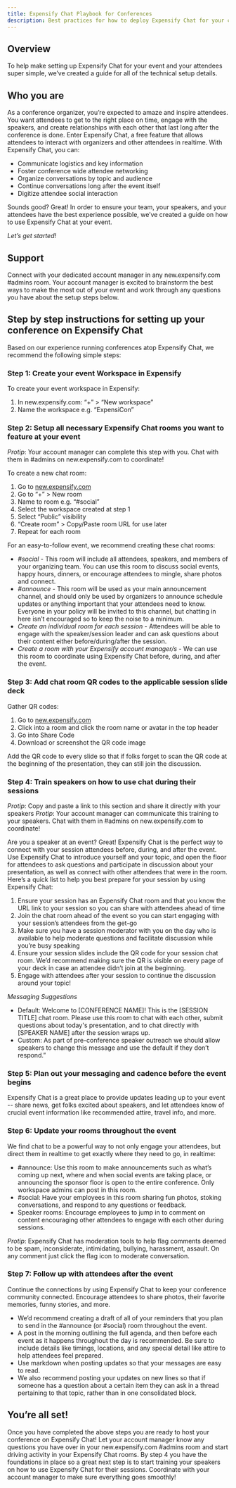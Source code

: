```yaml
---
title: Expensify Chat Playbook for Conferences 
description: Best practices for how to deploy Expensify Chat for your conference
---
```

## Overview

To help make setting up Expensify Chat for your event and your attendees super simple, we’ve created a guide for all of the technical setup details.


## Who you are

As a conference organizer, you’re expected to amaze and inspire attendees. You want attendees to get to the right place on time, engage with the speakers, and create relationships with each other that last long after the conference is done. Enter Expensify Chat, a free feature that allows attendees to interact with organizers and other attendees in realtime. With Expensify Chat, you can: 

- Communicate logistics and key information
- Foster conference wide attendee networking
- Organize conversations by topic and audience
- Continue conversations long after the event itself 
- Digitize attendee social interaction

Sounds good? Great! In order to ensure your team, your speakers, and your attendees have the best experience possible, we’ve created a guide on how to use Expensify Chat at your event. 

_Let’s get started!_


## Support

Connect with your dedicated account manager in any new.expensify.com #admins room. Your account manager is excited to brainstorm the best ways to make the most out of your event and work through any questions you have about the setup steps below. 


## Step by step instructions for setting up your conference on Expensify Chat

Based on our experience running conferences atop Expensify Chat, we recommend the following simple steps:

### Step 1: Create your event Workspace in Expensify 

To create your event workspace in Expensify:
1. In new.expensify.com: “+” > “New workspace” 
2. Name the workspace e.g. “ExpensiCon”

### Step 2: Setup all necessary Expensify Chat rooms you want to feature at your event

*Protip*: Your account manager can complete this step with you. Chat with them in #admins on new.expensify.com to coordinate!

To create a new chat room:
1. Go to [new.expensify.com](https://new.expensify.com)
2. Go to “+” > New room  
3. Name to room e.g. “#social”
4. Select the workspace created at step 1
5. Select “Public” visibility 
6. “Create room” > Copy/Paste room URL for use later
7. Repeat for each room

For an easy-to-follow event, we recommend creating these chat rooms:

- *#social* - This room will include all attendees, speakers, and members of your organizing team. You can use this room to discuss social events, happy hours, dinners, or encourage attendees to mingle, share photos and connect. 
- *#announce* - This room will be used as your main announcement channel, and should only be used by organizers to announce schedule updates or anything important that your attendees need to know. Everyone in your policy will be invited to this channel, but chatting in here isn’t encouraged so to keep the noise to a minimum.
- *Create an individual room for each session* - Attendees will be able to engage with the speaker/session leader and can ask questions about their content either before/during/after the session.
- *Create a room with your Expensify account manager/s* - We can use this room to coordinate using Expensify Chat before, during, and after the event. 

### Step 3: Add chat room QR codes to the applicable session slide deck

Gather QR codes:
1. Go to [new.expensify.com](https://new.expensify.com) 
2. Click into a room and click the room name or avatar in the top header
3. Go into Share Code
4. Download or screenshot the QR code image

Add the QR code to every slide so that if folks forget to scan the QR code at the beginning of the presentation, they can still join the discussion. 

### Step 4: Train speakers on how to use chat during their sessions

*Protip*: Copy and paste a link to this section and share it directly with your speakers
*Protip*: Your account manager can communicate this training to your speakers. Chat with them in #admins on new.expensify.com to coordinate!

Are you a speaker at an event? Great! Expensify Chat is the perfect way to connect with your session attendees before, during, and after the event. Use Expensify Chat to introduce yourself and your topic, and open the floor for attendees to ask questions and participate in discussion about your presentation, as well as connect with other attendees that were in the room. Here’s a quick list to help you best prepare for your session by using Expensify Chat: 

1. Ensure your session has an Expensify Chat room and that you know the URL link to your session so you can share with attendees ahead of time
2. Join the chat room ahead of the event so you can start engaging with your session’s attendees from the get-go
3. Make sure you have a session moderator with you on the day who is available to help moderate questions and facilitate discussion while you’re busy speaking
4. Ensure your session slides include the QR code for your session chat room. We’d recommend making sure the QR is visible on every page of your deck in case an attendee didn’t join at the beginning. 
5. Engage with attendees after your session to continue the discussion around your topic!

*Messaging Suggestions*

- Default: Welcome to [CONFERENCE NAME]! This is the [SESSION TITLE] chat room. Please use this room to chat with each other, submit questions about today's presentation, and to chat directly with [SPEAKER NAME] after the session wraps up.
- Custom: As part of pre-conference speaker outreach we should allow speakers to change this message and use the default if they don’t respond.”

### Step 5: Plan out your messaging and cadence before the event begins

Expensify Chat is a great place to provide updates leading up to your event -- share news, get folks excited about speakers, and let attendees know of crucial event information like recommended attire, travel info, and more.

### Step 6: Update your rooms throughout the event 

We find chat to be a powerful way to not only engage your attendees, but direct them in realtime to get exactly where they need to go, in realtime:

- #announce: Use this room to make announcements such as what’s coming up next, where and when social events are taking place, or announcing the sponsor floor is open to the entire conference. Only workspace admins can post in this room.
- #social: Have your employees in this room sharing fun photos, stoking conversations, and respond to any questions or feedback.
- Speaker rooms: Encourage employees to jump in to comment on content encouraging other attendees to engage with each other during sessions.

*Protip*: Expensify Chat has moderation tools to help flag comments deemed to be spam, inconsiderate, intimidating, bullying, harassment, assault. On any comment just click the flag icon to moderate conversation. 

### Step 7: Follow up with attendees after the event

Continue the connections by using Expensify Chat to keep your conference community connected. Encourage attendees to share photos, their favorite memories, funny stories, and more. 

- We’d recommend creating a draft of all of your reminders that you plan to send in the #announce (or #social) room throughout the event. 
- A post in the morning outlining the full agenda, and then before each event as it happens throughout the day is recommended. Be sure to include details like timings, locations, and any special detail like attire to help attendees feel prepared.
- Use markdown when posting updates so that your messages are easy to read.
- We also recommend posting your updates on new lines so that if someone has a question about a certain item they can ask in a thread pertaining to that topic, rather than in one consolidated block. 

## You’re all set!

Once you have completed the above steps you are ready to host your conference on Expensify Chat! Let your account manager know any questions you have over in your new.expensify.com #admins room and start driving activity in your Expensify Chat rooms. By step 4 you have the foundations in place so a great next step is to start training your speakers on how to use Expensify Chat for their sessions. Coordinate with your account manager to make sure everything goes smoothly! 
